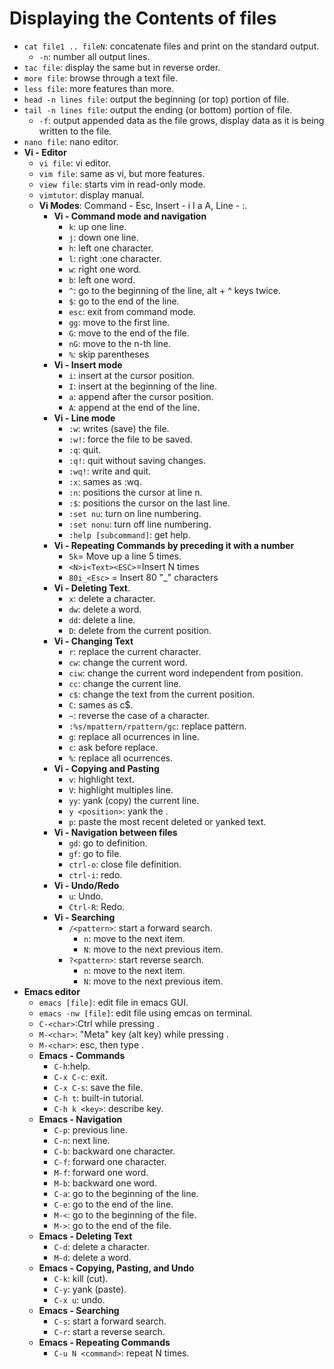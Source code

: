 # Displaying the Contents of files
- `cat file1 .. fileN`: concatenate files and print on the standard output.
  - `-n`: number all output lines.
- `tac file`: display the same but in reverse order.
- `more file`: browse through a text file.
- `less file`: more features than more.
- `head -n lines file`: output the beginning (or top) portion of file.
- `tail -n lines file`: output the ending (or bottom) portion of file.
  - `-f`: output appended data as the file grows, display data as it is being written to the file.
- `nano file`: nano editor.
- **Vi - Editor**
  - `vi file`: vi editor.
  - `vim file`: same as vi, but more features.
  - `view file`: starts vim in read-only mode.
  - `vimtutor`: display manual.
  - **Vi Modes**: Command - Esc, Insert - i I a A, Line - :.
    - **Vi - Command mode and navigation**
      - `k`: up one line.
      - `j`: down one line.
      - `h`: left one character.
      - `l`: right :one character.
      - `w`: right one word.
      - `b`: left one word.
      - `^`: go to the beginning of the line, alt + ^ keys twice.
      - `$`: go to the end of the line.
      - `esc`: exit from command mode.
      - `gg`: move to the first line.
      - `G`: move to the end of the file.
      - `nG`: move to the n-th line.
      - `%`: skip parentheses
    - **Vi - Insert mode**
      - `i`: insert at the cursor position.
      - `I`: insert at the beginning of the line.
      - `a`: append after the cursor position.
      - `A`: append at the end of the line.
    - **Vi - Line mode**
      - `:w`: writes (save) the file.
      - `:w!`: force the file to be saved.
      - `:q`: quit.
      - `:q!`: quit without saving changes.
      - `:wq!`: write and quit.
      - `:x`: sames as :wq.
      - `:n`: positions the cursor at line n.
      - `:$`: positions the cursor on the last line.
      - `:set nu`: turn on line numbering.
      - `:set nonu`: turn off line numbering.
      - `:help [subcommand]`: get help.
    - **Vi - Repeating Commands by preceding it with a number**
      - `5k`= Move up a line 5 times.
      - `<N>i<Text><ESC>`=Insert<Text> N times
      - `80i_<Esc>` = Insert 80 "\_" characters
    - **Vi - Deleting Text**.
      - `x`: delete a character.
      - `dw`: delete a word.
      - `dd`: delete a line.
      - `D`: delete from the current position.
    - **Vi - Changing Text**
      - `r`: replace the current character.
      - `cw`: change the current word.
      - `ciw`: change the current word independent from position.
      - `cc`: change the current line.
      - `c$`: change the text from the current position.
      - `C`: sames as c$.
      - `~`: reverse the case of a character.
      - `:%s/mpattern/rpattern/gc`: replace pattern.
       - `g`: replace all ocurrences in line.
       - `c`: ask before replace.
       - `%`: replace all ocurrences.
    - **Vi - Copying and Pasting**
      - `v`: highlight text.
      - `V`: highlight multiples line.
      - `yy`: yank (copy) the current line.
      - `y <position>`: yank the <position>.
      - `p`: paste the most recent deleted or yanked text.
    - **Vi - Navigation between files**
      - `gd`: go to definition.
      - `gf`: go to file.
      - `ctrl-o`: close file definition.
      - `ctrl-i`: redo.
    - **Vi - Undo/Redo**
      - `u`: Undo.
      - `Ctrl-R`: Redo.
    - **Vi - Searching**
      - `/<pattern>`: start a forward search.
        - `n`: move to the next item.
        - `N`: move to the next previous item.
      - `?<pattern>`: start reverse search.
        - `n`: move to the next item.
        - `N`: move to the next previous item.
- **Emacs editor**
  - `emacs [file]`: edit file in emacs GUI.
  - `emacs -nw [file]`: edit file using emcas on terminal.
  - `C-<char>`:Ctrl while pressing <char>.
  - `M-<char>`: "Meta" key (alt key) while pressing <char>.
  - `M-<char>`: esc, then type <char>.
  - **Emacs - Commands**
    - `C-h`:help.
    - `C-x C-c`: exit.
    - `C-x C-s`: save the file.
    - `C-h t`: built-in tutorial.
    - `C-h k <key>`: describe key.
  - **Emacs - Navigation**
    - `C-p`: previous line.
    - `C-n`: next line.
    - `C-b`: backward one character.
    - `C-f`: forward one character.
    - `M-f`: forward one word.
    - `M-b`: backward one word.
    - `C-a`: go to the beginning of the line.
    - `C-e`: go to the end of the line.
    - `M-<`: go to the beginning of the file.
    - `M->`: go to the end of the file.
  - **Emacs - Deleting Text**
    - `C-d`: delete a character.
    - `M-d`: delete a word.
  - **Emacs - Copying, Pasting, and Undo**
    - `C-k`: kill (cut).
    - `C-y`: yank (paste).
    - `C-x u`: undo.
  - **Emacs - Searching**
    - `C-s`: start a forward search.
    - `C-r`: start a reverse search.
  - **Emacs - Repeating Commands**
    - `C-u N <command>`: repeat <command> N times.
